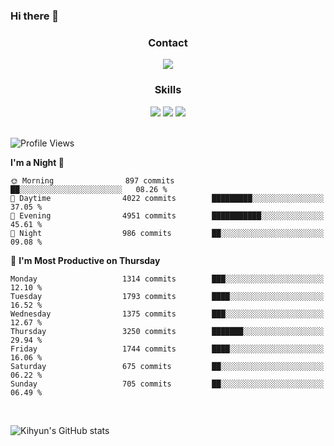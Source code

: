 ### Hi there 👋

<!--
**Key5771/Key5771** is a ✨ _special_ ✨ repository because its `README.md` (this file) appears on your GitHub profile.

Here are some ideas to get you started:

- 🔭 I’m currently working on ...
- 🌱 I’m currently learning ...
- 👯 I’m looking to collaborate on ...
- 🤔 I’m looking for help with ...
- 💬 Ask me about ...
- 📫 How to reach me: ...
- 😄 Pronouns: ...
- ⚡ Fun fact: ...
-->

<h3 align="center">Contact</h3>
<div align="center">
  <a href="mailto:ksj57715@gmail.com"><img src="https://img.shields.io/badge/Gmail-D14836?style=for-the-badge&logo=gmail&logoColor=white"/></a>
</div>

<h3 align="center">Skills</h3>
<div align="center">
  <img src="https://img.shields.io/badge/iOS-000000?style=for-the-badge&logo=ios&logoColor=white"/>
  <img src="https://img.shields.io/badge/Swift-FA7343?style=for-the-badge&logo=swift&logoColor=white"/>
  <img src="https://img.shields.io/badge/Xcode-007ACC?style=for-the-badge&logo=Xcode&logoColor=white"/>
</div>

<br>

<!--START_SECTION:waka-->
![Profile Views](http://img.shields.io/badge/Profile%20Views-0-blue)

**I'm a Night 🦉** 

```text
🌞 Morning                897 commits         ██░░░░░░░░░░░░░░░░░░░░░░░   08.26 % 
🌆 Daytime                4022 commits        █████████░░░░░░░░░░░░░░░░   37.05 % 
🌃 Evening                4951 commits        ███████████░░░░░░░░░░░░░░   45.61 % 
🌙 Night                  986 commits         ██░░░░░░░░░░░░░░░░░░░░░░░   09.08 % 
```
📅 **I'm Most Productive on Thursday** 

```text
Monday                   1314 commits        ███░░░░░░░░░░░░░░░░░░░░░░   12.10 % 
Tuesday                  1793 commits        ████░░░░░░░░░░░░░░░░░░░░░   16.52 % 
Wednesday                1375 commits        ███░░░░░░░░░░░░░░░░░░░░░░   12.67 % 
Thursday                 3250 commits        ███████░░░░░░░░░░░░░░░░░░   29.94 % 
Friday                   1744 commits        ████░░░░░░░░░░░░░░░░░░░░░   16.06 % 
Saturday                 675 commits         ██░░░░░░░░░░░░░░░░░░░░░░░   06.22 % 
Sunday                   705 commits         ██░░░░░░░░░░░░░░░░░░░░░░░   06.49 % 
```



<!--END_SECTION:waka-->

<br>


![Kihyun's GitHub stats](https://github-readme-stats.vercel.app/api?username=key5771&show_icons=true&theme=radical)
